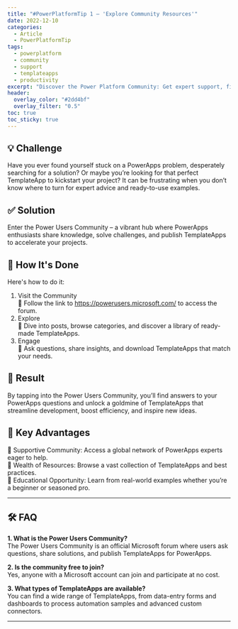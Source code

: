 ```yaml
---
title: "#PowerPlatformTip 1 – 'Explore Community Resources'"
date: 2022-12-10
categories:
  - Article
  - PowerPlatformTip
tags:
  - powerplatform
  - community
  - support
  - templateapps
  - productivity
excerpt: "Discover the Power Platform Community: Get expert support, find ready-to-use TemplateApps, and boost your productivity with shared resources and solutions."
header:
  overlay_color: "#2dd4bf"
  overlay_filter: "0.5"
toc: true
toc_sticky: true
---
```


## 💡 Challenge
Have you ever found yourself stuck on a PowerApps problem, desperately searching for a solution? Or maybe you’re looking for that perfect TemplateApp to kickstart your project? It can be frustrating when you don’t know where to turn for expert advice and ready-to-use examples.

## ✅ Solution
Enter the Power Users Community – a vibrant hub where PowerApps enthusiasts share knowledge, solve challenges, and publish TemplateApps to accelerate your projects.

## 🔧 How It's Done
Here's how to do it:
1. Visit the Community  
   🔸 Follow the link to https://powerusers.microsoft.com/ to access the forum.  
2. Explore  
   🔸 Dive into posts, browse categories, and discover a library of ready-made TemplateApps.  
3. Engage  
   🔸 Ask questions, share insights, and download TemplateApps that match your needs.  

## 🎉 Result
By tapping into the Power Users Community, you’ll find answers to your PowerApps questions and unlock a goldmine of TemplateApps that streamline development, boost efficiency, and inspire new ideas.

## 🌟 Key Advantages
🔸 Supportive Community: Access a global network of PowerApps experts eager to help.  
🔸 Wealth of Resources: Browse a vast collection of TemplateApps and best practices.  
🔸 Educational Opportunity: Learn from real-world examples whether you’re a beginner or seasoned pro.

---

## 🛠️ FAQ
**1. What is the Power Users Community?**  
The Power Users Community is an official Microsoft forum where users ask questions, share solutions, and publish TemplateApps for PowerApps.

**2. Is the community free to join?**  
Yes, anyone with a Microsoft account can join and participate at no cost.

**3. What types of TemplateApps are available?**  
You can find a wide range of TemplateApps, from data-entry forms and dashboards to process automation samples and advanced custom connectors.

---